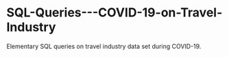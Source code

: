 # SQL-Queries---COVID-19-on-Travel-Industry
Elementary SQL queries on travel industry data set during COVID-19.
